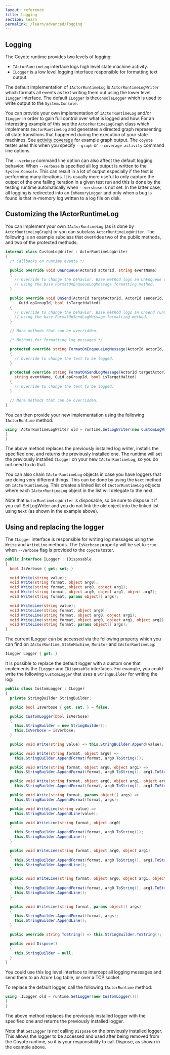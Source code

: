 ```yaml
---
layout: reference
title: Logging
section: learn
permalink: /learn/advanced/logging
---
```


## Logging

The Coyote runtime provides two levels of logging:
- `IActorRuntimeLog` interface logs high level state machine activity.
- `ILogger` is a low level logging interface responsible for formatting text output.

The default implementation of `IActorRuntimeLog` is `ActorRuntimeLogWriter`
which formats all events as text writing them out using the lower level `ILogger`
interface.  The default `ILogger` is the`ConsoleLogger` which is used to write
output to the `System.Console`.

You can provide your own implementation of `IActorRuntimeLog` and/or
`ILogger` in order to gain full control over what is logged and how.
For an interesting example of this see the `ActorRuntimeLogGraph` class
which implements `IActorRuntimeLog` and generates a directed graph representing
all state transitions that happened during the execution of your state machines.
See [activity coverage](/coyote/learn/tools/coverage) for example graph output.
The `coyote` tester uses this when you specify `--graph` or `--coverage activity`
command line options.

The `--verbose` command line option can also affect the default logging behavior.
When `--verbose` is specified all log output is written to the `System.Console`.
This can result in a lot of output especially if the test is performing many iterations.
It is usually more useful to only capture the output of the one failing iteration in a given
test run and this is done by the testing runtime automatically when `--versbose` is not set.
In the latter case, all logging is redirected into an `InMemoryLogger` and only when a bug
is found is that in-memory log written to a log file on disk.

## Customizing the IActorRuntimeLog

You can implement your own `IActorRuntimeLog` (as is done by `ActorRuntimeLogGraph`)
or you can subclass `ActorRuntimeLogWriter`.  The following is an example subclass that overrides
two of the public methods, and two of the protected methods:

```c#
internal class CustomLogWriter : ActorRuntimeLogWriter
{
  /* Callbacks on runtime events */

  public override void OnEnqueue(ActorId actorId, string eventName)
  {
    // Override to change the behavior. Base method logs an OnEnqueue runtime event
    // using the base FormatOnEnqueueLogMessage formatting method.
  }

  public override void OnSend(ActorId targetActorId, ActorId senderId, string senderStateName, string eventName,
      Guid opGroupId, bool isTargetHalted)
  {
    // Override to change the behavior. Base method logs an OnSend runtime event
    // using the base FormatOnSendLogMessage formatting method.
  }

  // More methods that can be overridden.

  /* Methods for formatting log messages */

  protected override string FormatOnEnqueueLogMessage(ActorId actorId, string eventName)
  {
    // Override to change the text to be logged.
  }

  protected override string FormatOnSendLogMessage(ActorId targetActorId, ActorId senderId, string senderStateName,
    string eventName, Guid opGroupId, bool isTargetHalted)
  {
    // Override to change the text to be logged.
  }

  // More methods that can be overridden.
}
```

You can then provide your new implementation using the following `IActorRuntime` method:
```c#
using (ActorRuntimeLogWriter old = runtime.SetLogWriter(new CustomLogWriter()))
{
}
```
The above method replaces the previously installed log writer, installs the specified one, and returns the previously installed one. The runtime will set the previously installed `ILogger` on your new `IActorRuntimeLog`, so you do not need to do that.

You can also chain `IActorRuntimeLog` objects in case you have loggers that are doing very
different things.  This can be done by using the `Next` method on `IActorRuntimeLog`.  This
creates a linked list of `IActorRuntimeLog` objects where each `IActorRuntimeLog` object
in the list will delegate to the next.

Note that `ActorRuntimeLogWriter` is disposable, so be sure to dispose it if you call SetLogWriter
and you do not link the old object into the linked list using `Next` (as shown in the example above).

## Using and replacing the logger

The `ILogger` interface is responsible for writing log messages using the `Write` and `WriteLine` methods. The `IsVerbose` property will be set to `true` when `--verbose` flag is provided to the `coyote` tester.
```c#
public interface ILogger : IDisposable
{
  bool IsVerbose { get; set; }

  void Write(string value);
  void Write(string format, object arg0);
  void Write(string format, object arg0, object arg1);
  void Write(string format, object arg0, object arg1, object arg2);
  void Write(string format, params object[] args);

  void WriteLine(string value);
  void WriteLine(string format, object arg0);
  void WriteLine(string format, object arg0, object arg1);
  void WriteLine(string format, object arg0, object arg1, object arg2);
  void WriteLine(string format, params object[] args);
}
```

The current ILogger can be accessed via the following property which you can find on  `IActorRuntime`, `StateMachine`, `Monitor` and `IActorRuntimeLog`:
```c#
ILogger Logger { get; }
```

It is possible to replace the default logger with a custom one that implements the `ILogger` and `IDisposable` interfaces. For example, you could write the following `CustomLogger` that uses a `StringBuilder` for writing the log:

```c#
public class CustomLogger : ILogger
{
  private StringBuilder StringBuilder;

  public bool IsVerbose { get; set; } = false;

  public CustomLogger(bool isVerbose)
  {
    this.StringBuilder = new StringBuilder();
    this.IsVerbose = isVerbose;
  }

  public void Write(string value) => this.StringBuilder.Append(value);

  public void Write(string format, object arg0) =>
    this.StringBuilder.AppendFormat(format, arg0.ToString());

  public void Write(string format, object arg0, object arg1) =>
    this.StringBuilder.AppendFormat(format, arg0.ToString(), arg1.ToString());

  public void Write(string format, object arg0, object arg1, object arg2) =>
    this.StringBuilder.AppendFormat(format, arg0.ToString(), arg1.ToString(), arg2.ToString());

  public void Write(string format, params object[] args) =>
    this.StringBuilder.AppendFormat(format, args);

  public void WriteLine(string value) =>
    this.StringBuilder.AppendLine(value);

  public void WriteLine(string format, object arg0)
  {
    this.StringBuilder.AppendFormat(format, arg0.ToString());
    this.StringBuilder.AppendLine();
  }

  public void WriteLine(string format, object arg0, object arg1)
  {
    this.StringBuilder.AppendFormat(format, arg0.ToString(), arg1.ToString());
    this.StringBuilder.AppendLine();
  }

  public void WriteLine(string format, object arg0, object arg1, object arg2)
  {
    this.StringBuilder.AppendFormat(format, arg0.ToString(), arg1.ToString(), arg2.ToString());
    this.StringBuilder.AppendLine();
  }

  public void WriteLine(string format, params object[] args)
  {
    this.StringBuilder.AppendFormat(format, args);
    this.StringBuilder.AppendLine();
  }

  public override string ToString() => this.StringBuilder.ToString();

  public void Dispose()
  {
    this.StringBuilder = null;
  }
}
```

You could use this log level interface to intercept all logging messages and
send them to an Azure Log table, or over a TCP socket.

To replace the default logger, call the following `IActorRuntime` method:
```c#
using (ILogger old = runtime.SetLogger(new CustomLogger()))
{
}
```
The above method replaces the previously installed logger with the specified one and returns the previously installed logger.

Note that `SetLogger` is _not_ calling `Dispose` on the previously installed logger. This allows the logger to be accessed and used after being removed from the Coyote runtime, so it is your responsibility to call Dispose, as shown in the example above.
